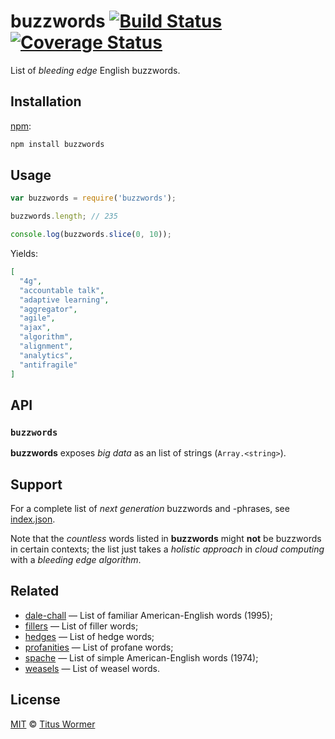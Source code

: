 # buzzwords [![Build Status][travis-badge]][travis] [![Coverage Status][codecov-badge]][codecov]

List of _bleeding edge_ English buzzwords.

## Installation

[npm][npm-install]:

```bash
npm install buzzwords
```

## Usage

```js
var buzzwords = require('buzzwords');

buzzwords.length; // 235

console.log(buzzwords.slice(0, 10));
```

Yields:

```json
[
  "4g",
  "accountable talk",
  "adaptive learning",
  "aggregator",
  "agile",
  "ajax",
  "algorithm",
  "alignment",
  "analytics",
  "antifragile"
]
```

## API

### `buzzwords`

**buzzwords** exposes _big data_ as an list of strings (`Array.<string>`).

## Support

For a complete list of _next generation_ buzzwords and -phrases, see
[index.json][data].

Note that the _countless_ words listed in **buzzwords** might **not** be
buzzwords in certain contexts; the list just takes a _holistic approach_ in
_cloud computing_ with a _bleeding edge_ _algorithm_.

## Related

*   [dale-chall](https://github.com/wooorm/dale-chall)
    — List of familiar American-English words (1995);
*   [fillers](https://github.com/wooorm/fillers)
    — List of filler words;
*   [hedges](https://github.com/wooorm/hedges)
    — List of hedge words;
*   [profanities](https://github.com/wooorm/profanities)
    — List of profane words;
*   [spache](https://github.com/wooorm/spache)
    — List of simple American-English words (1974);
*   [weasels](https://github.com/wooorm/weasels)
    — List of weasel words.

## License

[MIT][license] © [Titus Wormer][author]

<!-- Definitions -->

[travis-badge]: https://img.shields.io/travis/wooorm/buzzwords.svg

[travis]: https://travis-ci.org/wooorm/buzzwords

[codecov-badge]: https://img.shields.io/codecov/c/github/wooorm/buzzwords.svg

[codecov]: https://codecov.io/github/wooorm/buzzwords

[npm-install]: https://docs.npmjs.com/cli/install

[license]: LICENSE

[author]: http://wooorm.com

[data]: index.js
